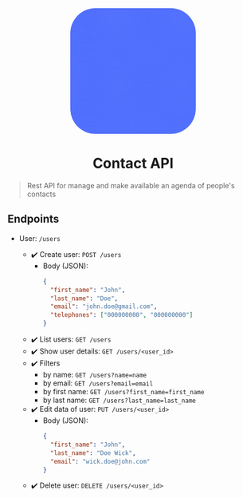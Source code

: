 <div align="center">

<img alt="banner contact api" src="./.github/banner.gif" width="50%" height="auto" style="border-radius: 20%">

# Contact API

</div>

> Rest API for manage and make available an agenda of people's contacts

## Endpoints

- User: `/users`

  - ✔️ Create user: `POST /users`
    - Body (JSON):
      ```json
      {
        "first_name": "John",
        "last_name": "Doe",
        "email": "john.doe@gmail.com",
        "telephones": ["000000000", "000000000"]
      }
      ```
  - ✔️ List users: `GET /users`
  - ✔️ Show user details: `GET /users/<user_id>`
  - ✔️ Filters
    - by name: `GET /users?name=name`
    - by email: `GET /users?email=email`
    - by first name: `GET /users?first_name=first_name`
    - by last name: `GET /users?last_name=last_name`
  - ✔️ Edit data of user: `PUT /users/<user_id>`
    - Body (JSON):
      ```json
      {
        "first_name": "John",
        "last_name": "Doe Wick",
        "email": "wick.doe@john.com"
      }
      ```
  - ✔️ Delete user: `DELETE /users/<user_id>`
